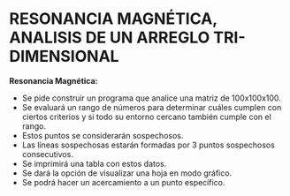 # RESONANCIA MAGNÉTICA, ANALISIS DE UN ARREGLO TRI-DIMENSIONAL

**Resonancia Magnética:** 
- Se pide construir un programa que analice una matriz de 100x100x100.
- Se evaluará un rango de números para determinar cuáles cumplen con ciertos criterios y si todo su entorno cercano también cumple con el rango.
- Estos puntos se considerarán sospechosos.
- Las líneas sospechosas estarán formadas por 3 puntos sospechosos consecutivos.
- Se imprimirá una tabla con estos datos.
- Se dará la opción de visualizar una hoja en modo gráfico.
- Se podrá hacer un acercamiento a un punto específico.